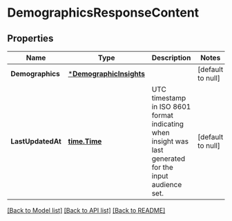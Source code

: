 # DemographicsResponseContent

## Properties
Name | Type | Description | Notes
------------ | ------------- | ------------- | -------------
**Demographics** | [***DemographicInsights**](DemographicInsights.md) |  | [default to null]
**LastUpdatedAt** | [**time.Time**](time.Time.md) | UTC timestamp in ISO 8601 format indicating when insight was last generated for the input audience set. | [default to null]

[[Back to Model list]](../README.md#documentation-for-models) [[Back to API list]](../README.md#documentation-for-api-endpoints) [[Back to README]](../README.md)


